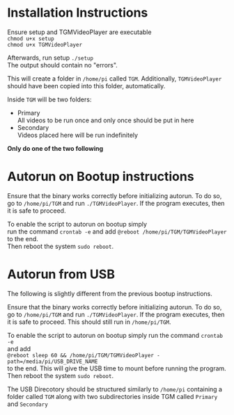 # Installation Instructions

Ensure setup and TGMVideoPlayer are executable  
`chmod u+x setup`  
`chmod u+x TGMVideoPlayer`  

Afterwards, run setup
`./setup`  
The output should contain no "errors".

This will create a folder in `/home/pi` called `TGM`. 
Additionally, `TGMVideoPlayer` should have been copied into this folder, automatically.  

Inside `TGM` will be two folders:  
* Primary  
All videos to be run once and only once should be put in here  
* Secondary  
Videos placed here will be run indefinitely  

**Only do one of the two following**

# Autorun on Bootup instructions  
Ensure that the binary works correctly before initializing autorun. 
To do so, go to `/home/pi/TGM` and run `./TGMVideoPlayer`. If the program executes, 
then it is safe to proceed.  

To enable the script to autorun on bootup simply  
run the command `crontab -e` and add `@reboot /home/pi/TGM/TGMVideoPlayer` to the end.  
Then reboot the system `sudo reboot`.

# Autorun from USB  
The following is slightly different from the previous bootup instructions.

Ensure that the binary works correctly before initializing autorun. 
To do so, go to `/home/pi/TGM` and run `./TGMVideoPlayer`. If the program executes, 
then it is safe to proceed. This should still run in `/home/pi/TGM`.  

To enable the script to autorun on bootup simply run the command  `crontab -e`  
and add  
```@reboot sleep 60 && /home/pi/TGM/TGMVideoPlayer -path=/media/pi/USB_DRIVE_NAME```  
to the end. This will give the USB time to mount before running the program.
Then reboot the system `sudo reboot`.  

The USB Direcotory should be structured similarly to `/home/pi` containing a folder 
called `TGM` along with two subdirectories inside TGM called `Primary` and `Secondary`